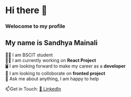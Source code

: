 # Hi there 👋 
### **Welocome to my profile**
## My name is **Sandhya Mainali**

🧑‍🎓 I am BSCIT student <br>
🧑‍💻 I am currently working on **React Project** <br>
 🖥️ I am looking forward to make my career as a  **developer**<br>
👯 I am looking to colloborate on  **fronted project**<br>
💬 Ask me about anything, I am happy to help

📫Get in Touch:
[🔗 LinkedIn](https://www.linkedin.com/public-profile/settings?trk=d_flagship3_profile_self_view_public_profile)




